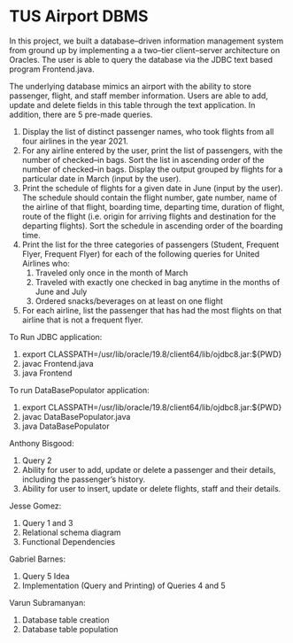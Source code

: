 # TUS Airport DBMS
In this project, we built a database–driven information management system from ground up by implementing a a two–tier client–server architecture on Oracles. The user is able to query the database via the JDBC text based program Frontend.java.

The underlying database mimics an airport with the ability to store passenger, flight, and staff member information. Users are able to add, update and delete fields in this table through the text application. In addition, there are 5 pre-made queries.
<ol>
    <li>  Display the list of distinct passenger names, who took flights from all four airlines in the year 2021.</li>
    <li>  For any airline entered by the user, print the list of passengers, with the number of checked–in bags. Sort the list in ascending order of the number of             checked–in bags. Display the output grouped by flights for a particular date in March (input by the user).</li>
    <li>  Print the schedule of flights for a given date in June (input by the user). The schedule should contain the
          flight number, gate number, name of the airline of that flight, boarding time, departing time, duration
          of flight, route of the flight (i.e. origin for arriving flights and destination for the departing flights). Sort
          the schedule in ascending order of the boarding time.</li>
    <li>  Print the list for the three categories of passengers (Student, Frequent Flyer, Frequent Flyer)
          for each of the following queries for United Airlines who:
          <ol>
            <li>Traveled only once in the month of March</li>
            <li>Traveled with exactly one checked in bag anytime in the months of June and July</li>
            <li>Ordered snacks/beverages on at least on one flight</li>
          </ol> </li>
        
        
   <li> For each airline, list the passenger that has had the most flights on that airline that is not a frequent flyer.</li></ol>

To Run JDBC application:
<ol>
<li>export CLASSPATH=/usr/lib/oracle/19.8/client64/lib/ojdbc8.jar:${PWD} </li>
<li>javac Frontend.java </li>
<li>java Frontend</li> </ol>

To run DataBasePopulator application:
<ol>
<li>export CLASSPATH=/usr/lib/oracle/19.8/client64/lib/ojdbc8.jar:${PWD} </li>
<li>javac DataBasePopulator.java </li>
<li>java DataBasePopulator</li> </ol>

Anthony Bisgood:
<ol>
<li> Query 2 </li>
<li> Ability for user to add, update or delete a passenger and their details, including the passenger’s history. </li>
<li> Ability for user to insert, update or delete flights, staff and their details. </li> </ol>

Jesse Gomez:
<ol>
<li> Query 1 and 3 </li>
<li> Relational schema diagram </li>
<li> Functional Dependencies </li></ol>

Gabriel Barnes:
<ol>
<li> Query 5 Idea</li>
<li> Implementation (Query and Printing) of Queries 4 and 5</li></ol>

Varun Subramanyan:
<ol>
<li>Database table creation</li>
<li> Database table population</li></ol>
